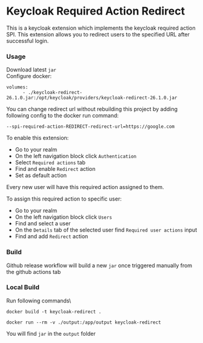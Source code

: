 # Keycloak Required Action Redirect
This is a keycloak extension which implements the keycloak required action SPI. This extension allows you to redirect users to the specified URL after successful login.

### Usage
Download latest `jar`\
Configure docker:

```
volumes:
      - ./keycloak-redirect-26.1.0.jar:/opt/keycloak/providers/keycloak-redirect-26.1.0.jar
```

You can change redirect url without rebuilding this project by adding following config to the docker run command:
```
--spi-required-action-REDIRECT-redirect-url=https://google.com
```

To enable this extension:
* Go to your realm
* On the left navigation block click `Authentication`
* Select `Required actions` tab
* Find and enable `Redirect` action
* Set as default action

Every new user will have this required action assigned to them.

To assign this required action to specific user:
* Go to your realm
* On the left navigation block click `Users`
* Find and select a user
* On the `Details` tab of the selected user find `Required user actions` input
* Find and add `Redirect` action



### Build
Github release workflow will build a new `jar` once triggered manually from the github actions tab


### Local Build
Run following commands\
```
docker build -t keycloak-redirect .
```
```
docker run --rm -v ./output:/app/output keycloak-redirect
```
You will find `jar` in the `output` folder
